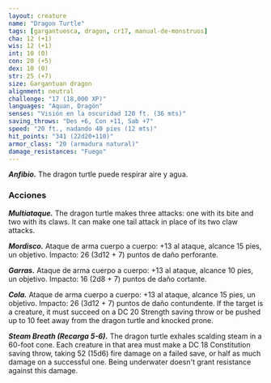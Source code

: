 ```yaml
---
layout: creature
name: "Dragon Turtle"
tags: [gargantuesca, dragon, cr17, manual-de-monstruos]
cha: 12 (+1)
wis: 12 (+1)
int: 10 (0)
con: 20 (+5)
dex: 10 (0)
str: 25 (+7)
size: Gargantuan dragon
alignment: neutral
challenge: "17 (18,000 XP)"
languages: "Aquan, Dragón"
senses: "Visión en la oscuridad 120 ft. (36 mts)"
saving_throws: "Des +6, Con +11, Sab +7"
speed: "20 ft., nadando 40 pies (12 mts)"
hit_points: "341 (22d20+110)"
armor_class: "20 (armadura natural)"
damage_resistances: "Fuego"
---
```


***Anfibio.*** The dragon turtle puede respirar aire y agua.

### Acciones

***Multiataque.*** The dragon turtle makes three attacks: one with its bite and two with its claws. It can make one tail attack in place of its two claw attacks.

***Mordisco.*** Ataque de arma cuerpo a cuerpo: +13 al ataque, alcance 15 pies, un objetivo. Impacto: 26 (3d12 + 7) puntos de daño perforante.

***Garras.*** Ataque de arma cuerpo a cuerpo: +13 al ataque, alcance 10 pies, un objetivo. Impacto: 16 (2d8 + 7) puntos de daño cortante.

***Cola.*** Ataque de arma cuerpo a cuerpo: +13 al ataque, alcance 15 pies, un objetivo. Impacto: 26 (3d12 + 7) puntos de daño contundente. If the target is a creature, it must succeed on a DC 20 Strength saving throw or be pushed up to 10 feet away from the dragon turtle and knocked prone.

***Steam Breath (Recarga 5-6).*** The dragon turtle exhales scalding steam in a 60-foot cone. Each creature in that area must make a DC 18 Constitution saving throw, taking 52 (15d6) fire damage on a failed save, or half as much damage on a successful one. Being underwater doesn't grant resistance against this damage.